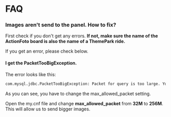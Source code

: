 # FAQ

### Images aren't send to the panel. How to fix?

First check if you don't get any errors. **If not, make sure the name of the ActionFoto board is also the name of a ThemePark ride.** 

If you get an error, please check below.

#### I get the PacketTooBigException.

The error looks like this:

```bash
com.mysql.jdbc.PacketTooBigException: Packet for query is too large. You can change this value on the server by setting the max_allowed_packet' variable.
```

As you can see, you have to change the max\_allowed\_packet setting.

Open the my.cnf file and change **max\_allowed\_packet** from **32M** to **256M**. This will allow us to send bigger images.

